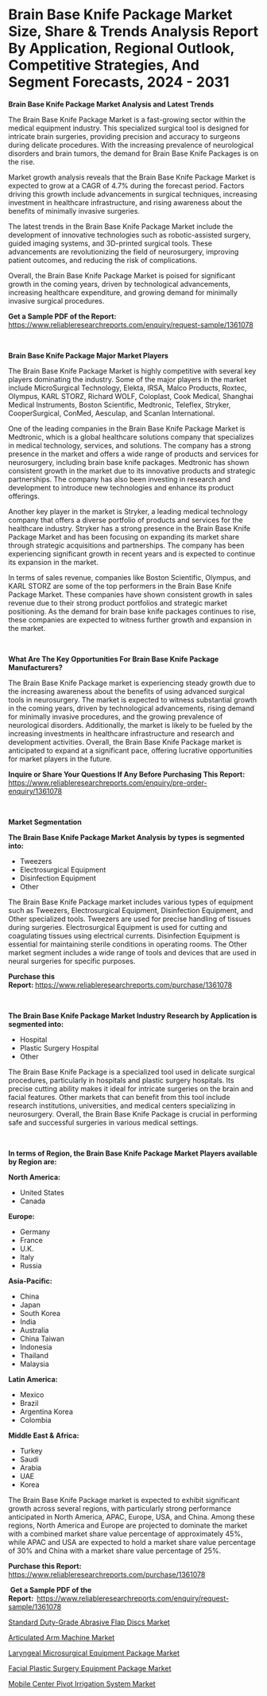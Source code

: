 <p><h1>Brain Base Knife Package Market Size, Share & Trends Analysis Report By Application, Regional Outlook, Competitive Strategies, And Segment Forecasts, 2024 - 2031</h1></p><p><strong>Brain Base Knife Package Market Analysis and Latest Trends</strong></p>
<p><p>The Brain Base Knife Package Market is a fast-growing sector within the medical equipment industry. This specialized surgical tool is designed for intricate brain surgeries, providing precision and accuracy to surgeons during delicate procedures. With the increasing prevalence of neurological disorders and brain tumors, the demand for Brain Base Knife Packages is on the rise.</p><p>Market growth analysis reveals that the Brain Base Knife Package Market is expected to grow at a CAGR of 4.7% during the forecast period. Factors driving this growth include advancements in surgical techniques, increasing investment in healthcare infrastructure, and rising awareness about the benefits of minimally invasive surgeries.</p><p>The latest trends in the Brain Base Knife Package Market include the development of innovative technologies such as robotic-assisted surgery, guided imaging systems, and 3D-printed surgical tools. These advancements are revolutionizing the field of neurosurgery, improving patient outcomes, and reducing the risk of complications.</p><p>Overall, the Brain Base Knife Package Market is poised for significant growth in the coming years, driven by technological advancements, increasing healthcare expenditure, and growing demand for minimally invasive surgical procedures.</p></p>
<p><strong>Get a Sample PDF of the Report:&nbsp;</strong> <a href="https://www.reliableresearchreports.com/enquiry/request-sample/1361078">https://www.reliableresearchreports.com/enquiry/request-sample/1361078</a></p>
<p>&nbsp;</p>
<p><strong>Brain Base Knife Package Major Market Players</strong></p>
<p><p>The Brain Base Knife Package Market is highly competitive with several key players dominating the industry. Some of the major players in the market include MicroSurgical Technology, Elekta, IRSA, Malco Products, Roxtec, Olympus, KARL STORZ, Richard WOLF, Coloplast, Cook Medical, Shanghai Medical Instruments, Boston Scientific, Medtronic, Teleflex, Stryker, CooperSurgical, ConMed, Aesculap, and Scanlan International.</p><p>One of the leading companies in the Brain Base Knife Package Market is Medtronic, which is a global healthcare solutions company that specializes in medical technology, services, and solutions. The company has a strong presence in the market and offers a wide range of products and services for neurosurgery, including brain base knife packages. Medtronic has shown consistent growth in the market due to its innovative products and strategic partnerships. The company has also been investing in research and development to introduce new technologies and enhance its product offerings.</p><p>Another key player in the market is Stryker, a leading medical technology company that offers a diverse portfolio of products and services for the healthcare industry. Stryker has a strong presence in the Brain Base Knife Package Market and has been focusing on expanding its market share through strategic acquisitions and partnerships. The company has been experiencing significant growth in recent years and is expected to continue its expansion in the market.</p><p>In terms of sales revenue, companies like Boston Scientific, Olympus, and KARL STORZ are some of the top performers in the Brain Base Knife Package Market. These companies have shown consistent growth in sales revenue due to their strong product portfolios and strategic market positioning. As the demand for brain base knife packages continues to rise, these companies are expected to witness further growth and expansion in the market.</p></p>
<p>&nbsp;</p>
<p><strong>What Are The Key Opportunities For Brain Base Knife Package Manufacturers?</strong></p>
<p><p>The Brain Base Knife Package market is experiencing steady growth due to the increasing awareness about the benefits of using advanced surgical tools in neurosurgery. The market is expected to witness substantial growth in the coming years, driven by technological advancements, rising demand for minimally invasive procedures, and the growing prevalence of neurological disorders. Additionally, the market is likely to be fueled by the increasing investments in healthcare infrastructure and research and development activities. Overall, the Brain Base Knife Package market is anticipated to expand at a significant pace, offering lucrative opportunities for market players in the future.</p></p>
<p><strong>Inquire or Share Your Questions If Any Before Purchasing This Report:</strong> <a href="https://www.reliableresearchreports.com/enquiry/pre-order-enquiry/1361078">https://www.reliableresearchreports.com/enquiry/pre-order-enquiry/1361078</a></p>
<p>&nbsp;</p>
<p><strong>Market Segmentation</strong></p>
<p><strong>The Brain Base Knife Package Market Analysis by types is segmented into:</strong></p>
<p><ul><li>Tweezers</li><li>Electrosurgical Equipment</li><li>Disinfection Equipment</li><li>Other</li></ul></p>
<p><p>The Brain Base Knife Package market includes various types of equipment such as Tweezers, Electrosurgical Equipment, Disinfection Equipment, and Other specialized tools. Tweezers are used for precise handling of tissues during surgeries. Electrosurgical Equipment is used for cutting and coagulating tissues using electrical currents. Disinfection Equipment is essential for maintaining sterile conditions in operating rooms. The Other market segment includes a wide range of tools and devices that are used in neural surgeries for specific purposes.</p></p>
<p><strong>Purchase this Report:&nbsp;</strong><a href="https://www.reliableresearchreports.com/purchase/1361078">https://www.reliableresearchreports.com/purchase/1361078</a></p>
<p>&nbsp;</p>
<p><strong>The Brain Base Knife Package Market Industry Research by Application is segmented into:</strong></p>
<p><ul><li>Hospital</li><li>Plastic Surgery Hospital</li><li>Other</li></ul></p>
<p><p>The Brain Base Knife Package is a specialized tool used in delicate surgical procedures, particularly in hospitals and plastic surgery hospitals. Its precise cutting ability makes it ideal for intricate surgeries on the brain and facial features. Other markets that can benefit from this tool include research institutions, universities, and medical centers specializing in neurosurgery. Overall, the Brain Base Knife Package is crucial in performing safe and successful surgeries in various medical settings.</p></p>
<p>&nbsp;</p>
<p><strong>In terms of Region, the Brain Base Knife Package Market Players available by Region are:</strong></p>
<p>
    <p> <strong> North America: </strong>
        <ul>
            <li>United States</li>
            <li>Canada</li>
        </ul>
        </p> 
    <p> <strong> Europe: </strong>
        <ul>
            <li>Germany</li>
            <li>France</li>
            <li>U.K.</li>
            <li>Italy</li>
            <li>Russia</li>
        </ul>
        </p> 
    <p> <strong> Asia-Pacific: </strong>
        <ul>
            <li>China</li>
            <li>Japan</li>
            <li>South Korea</li>
            <li>India</li>
            <li>Australia</li>
            <li>China Taiwan</li>
            <li>Indonesia</li>
            <li>Thailand</li>
            <li>Malaysia</li>
        </ul>
        </p> 
    <p> <strong> Latin America: </strong>
        <ul>
            <li>Mexico</li>
            <li>Brazil</li>
            <li>Argentina Korea</li>
            <li>Colombia</li>
        </ul>
        </p> 
    <p> <strong> Middle East & Africa: </strong>
        <ul>
            <li>Turkey</li>
            <li>Saudi</li>
            <li>Arabia</li>
            <li>UAE</li>
            <li>Korea</li>
        </ul>
    </p>
    </p>
<p><p>The Brain Base Knife Package market is expected to exhibit significant growth across several regions, with particularly strong performance anticipated in North America, APAC, Europe, USA, and China. Among these regions, North America and Europe are projected to dominate the market with a combined market share value percentage of approximately 45%, while APAC and USA are expected to hold a market share value percentage of 30% and China with a market share value percentage of 25%.</p></p>
<p><strong>Purchase this Report: </strong><a href="https://www.reliableresearchreports.com/purchase/1361078">https://www.reliableresearchreports.com/purchase/1361078</a></p>
<p>&nbsp;<strong>Get a Sample PDF of the Report:&nbsp;&nbsp;</strong><a href="https://www.reliableresearchreports.com/enquiry/request-sample/1361078">https://www.reliableresearchreports.com/enquiry/request-sample/1361078</a></p>
<p><strong></strong></p>
<p><p><a href="https://medium.com/@reyeshowell655/standard-duty-grade-abrasive-flap-discs-market-furnishes-information-on-market-share-market-6d7c64320092">Standard Duty-Grade Abrasive Flap Discs Market</a></p><p><a href="https://medium.com/@fosterfahey1016/decoding-articulated-arm-machine-market-metrics-market-share-trends-and-growth-patterns-0aace5d02a6d">Articulated Arm Machine Market</a></p><p><a href="https://github.com/JameTravis/Market-Research-Report-List-3/blob/main/laryngeal-microsurgical-equipment-package-market.md">Laryngeal Microsurgical Equipment Package Market</a></p><p><a href="https://github.com/vimar16th/Market-Research-Report-List-3/blob/main/facial-plastic-surgery-equipment-package-market.md">Facial Plastic Surgery Equipment Package Market</a></p><p><a href="https://medium.com/@reyeshowell655/mobile-center-pivot-irrigation-system-market-report-reveals-the-latest-trends-and-growth-eea7d07dfedd">Mobile Center Pivot Irrigation System Market</a></p></p>